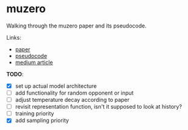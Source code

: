 # muzero

Walking through the muzero paper and its pseudocode. 

Links:
- [paper](https://arxiv.org/abs/1911.08265)
- [pseudocode](https://arxiv.org/src/1911.08265v2/anc/pseudocode.py)
- [medium article](https://medium.com/applied-data-science/how-to-build-your-own-muzero-in-python-f77d5718061a)


**TODO**:
- [x] set up actual model architecture
- [ ] add functionality for random opponent or input
- [ ] adjust temperature decay according to paper
- [ ] revisit representation function, isn't it supposed to look at history?
- [ ] training priority
- [x] add sampling priority